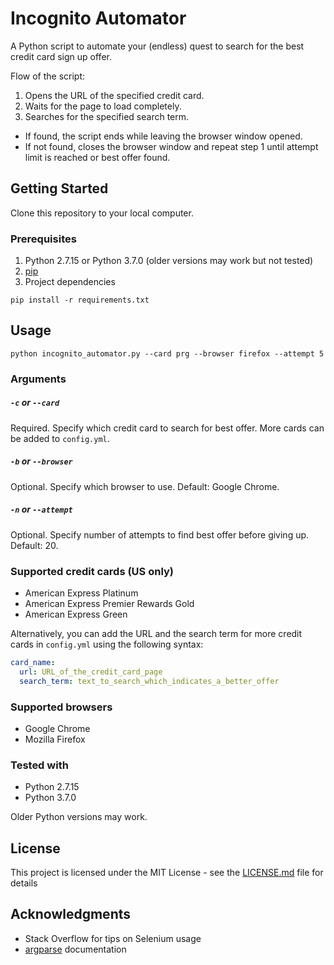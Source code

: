 # Incognito Automator

A Python script to automate your (endless) quest to search for the best credit card sign up offer.

Flow of the script:

1. Opens the URL of the specified credit card.
2. Waits for the page to load completely.
3. Searches for the specified search term.

  * If found, the script ends while leaving the browser window opened.
  * If not found, closes the browser window and repeat step 1 until attempt limit is reached or best offer found.

## Getting Started

Clone this repository to your local computer.

### Prerequisites

1. Python 2.7.15 or Python 3.7.0 (older versions may work but not tested)
2. [pip](https://pip.pypa.io/en/stable/installing/)
3. Project dependencies
```
pip install -r requirements.txt
```

## Usage

``` 
python incognito_automator.py --card prg --browser firefox --attempt 5
```

### Arguments

##### `-c` or `--card`
Required. Specify which credit card to search for best offer. More cards can be added to `config.yml`.

##### `-b` or `--browser`
Optional. Specify which browser to use. Default: Google Chrome.

##### `-n` or `--attempt`
Optional. Specify number of attempts to find best offer before giving up. Default: 20.


### Supported credit cards (US only)

* American Express Platinum
* American Express Premier Rewards Gold
* American Express Green

Alternatively, you can add the URL and the search term for more credit cards in `config.yml` using the following syntax:
```yaml
card_name:
  url: URL_of_the_credit_card_page
  search_term: text_to_search_which_indicates_a_better_offer
```

### Supported browsers

* Google Chrome
* Mozilla Firefox

### Tested with

* Python 2.7.15
* Python 3.7.0

Older Python versions may work.

## License

This project is licensed under the MIT License - see the [LICENSE.md](LICENSE.md) file for details

## Acknowledgments

* Stack Overflow for tips on Selenium usage
* [argparse](https://docs.python.org/3/library/argparse.html) documentation
